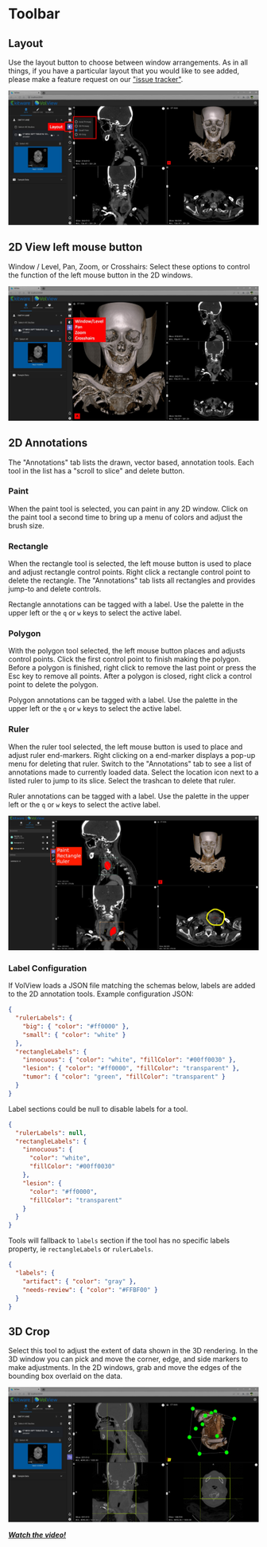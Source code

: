 # Toolbar

## Layout

Use the layout button to choose between window arrangements. As in all things, if you have a particular layout that you would like to see added, please make a feature request on our ["issue tracker"](https://github.com/Kitware/VolView/issues).

![Layout](../gallery/07-volview-layout-notes.jpg)

## 2D View left mouse button

Window / Level, Pan, Zoom, or Crosshairs: Select these options to control the function of the left mouse button in the 2D windows.

![Window-Level, Pan, Zoom, Crosshairs](../gallery/10-volview-wl-pan-zoom-notes.jpg)

## 2D Annotations

The "Annotations" tab lists the drawn, vector based, annotation tools. Each tool in the list has a "scroll to slice" and delete button.

### Paint

When the paint tool is selected, you can paint in any 2D window. Click on the paint tool a second time to bring up a menu of colors and adjust the brush size.

### Rectangle

When the rectangle tool is selected, the left mouse button is used to place and adjust rectangle control points.
Right click a rectangle control point to delete the rectangle.
The "Annotations" tab lists all rectangles and provides jump-to and delete controls.

Rectangle annotations can be tagged with a label. Use the palette in the upper left or the `q` or `w` keys to select the active label.

### Polygon

With the polygon tool selected, the left mouse button places and adjusts control points.
Click the first control point to finish making the polygon.  
Before a polygon is finished, right click to remove the last point or press the Esc key to remove all points.
After a polygon is closed, right click a control point to delete the polygon.

Polygon annotations can be tagged with a label. Use the palette in the upper left or the `q` or `w` keys to select the active label.

### Ruler

When the ruler tool selected, the left mouse button is used to place and adjust ruler end-markers. Right clicking on a end-marker displays a pop-up menu for deleting that ruler. Switch to the "Annotations" tab to see a list of annotations made to currently loaded data. Select the location icon next to a listed ruler to jump to its slice. Select the trashcan to delete that ruler.

Ruler annotations can be tagged with a label. Use the palette in the upper left or the `q` or `w` keys to select the active label.

![2D Annotations](../gallery/11-volview-paint-notes.jpg)

### Label Configuration

If VolView loads a JSON file matching the schemas below, labels are added to the 2D annotation tools.
Example configuration JSON:

```json
{
  "rulerLabels": {
    "big": { "color": "#ff0000" },
    "small": { "color": "white" }
  },
  "rectangleLabels": {
    "innocuous": { "color": "white", "fillColor": "#00ff0030" },
    "lesion": { "color": "#ff0000", "fillColor": "transparent" },
    "tumor": { "color": "green", "fillColor": "transparent" }
  }
}
```

Label sections could be null to disable labels for a tool.

```json
{
  "rulerLabels": null,
  "rectangleLabels": {
    "innocuous": {
      "color": "white",
      "fillColor": "#00ff0030"
    },
    "lesion": {
      "color": "#ff0000",
      "fillColor": "transparent"
    }
  }
}
```

Tools will fallback to `labels` section if the tool has no specific labels property,
ie `rectangleLabels` or `rulerLabels`.

```json
{
  "labels": {
    "artifact": { "color": "gray" },
    "needs-review": { "color": "#FFBF00" }
  }
}
```

## 3D Crop

Select this tool to adjust the extent of data shown in the 3D rendering. In the 3D window you can pick and move the corner, edge, and side markers to make adjustments. In the 2D windows, grab and move the edges of the bounding box overlaid on the data.

![Crop](../gallery/13-volview-crop.jpg)

[**_Watch the video!_**](https://youtu.be/Bj4ijh_VLUQ)
